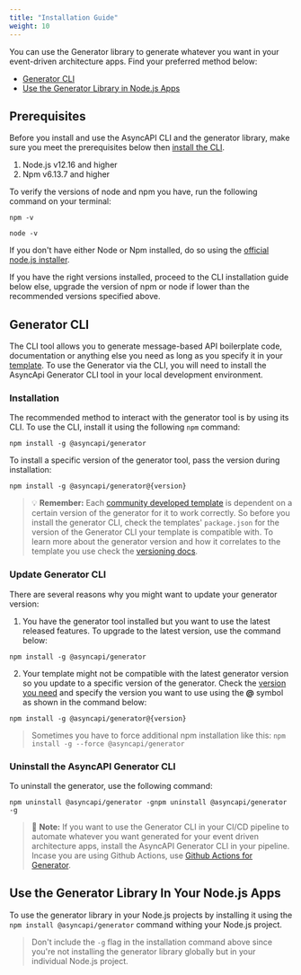 ```yaml
---
title: "Installation Guide"
weight: 10
---
```


You can use the Generator library to generate whatever you want in your event-driven architecture apps. Find your preferred method below:
- [Generator CLI](#generator-cli)
- [Use the Generator Library in Node.js Apps](#2-use-the-generator-library-in-your-nodejs-apps)
  
## Prerequisites
Before you install and use the AsyncAPI CLI and the generator library, make sure you meet the prerequisites below then [install the CLI](#installation).
1. Node.js v12.16 and higher
2. Npm v6.13.7 and higher
   
To verify the versions of node and npm you have, run the following command on your terminal:
```
npm -v
```
```
node -v
```

If you don't have either Node or Npm installed, do so using the [official node.js installer](https://nodejs.org/en/download/).

If you have the right versions installed, proceed to the CLI installation guide below else, upgrade the version of npm or node if lower than the recommended versions specified above.

## Generator CLI
The CLI tool allows you to generate message-based API boilerplate code, documentation or anything else you need as long as you specify it in your [template](template.md). To use the Generator via the CLI, you will need to install the AsyncApi Generator CLI tool in your local development environment.

### Installation

The recommended method to interact with the generator tool is by using its CLI. To use the CLI, install it  using the following `npm` command:
```
npm install -g @asyncapi/generator
```

To install a specific version of the generator tool, pass the version during installation:
```
npm install -g @asyncapi/generator@{version}
```
> :bulb: **Remember:** 
> Each [community developed template](https://github.com/search?q=topic%3Aasyncapi+topic%3Agenerator+topic%3Atemplate) is dependent on a certain version of the generator for it to work correctly. So before you install the generator CLI, check the templates' `package.json` for the version of the Generator CLI your template is compatible with. To learn more about the generator version and how it correlates to the template you use check the [versioning docs](versioning.md).

### Update Generator CLI
There are several reasons why you might want to update your generator version:
1. You have the generator tool installed but you want to use the latest released features. To upgrade to the latest version, use the command below:
```
npm install -g @asyncapi/generator
```
2. Your template might not be compatible with the latest generator version so you update to a specific version of the generator. Check the [version you need](https://github.com/asyncapi/generator/releases) and specify the version you want to use using the **@** symbol as shown in the command below:
```
npm install -g @asyncapi/generator@{version}
```
> Sometimes you have to force additional npm installation like this: `npm install -g --force @asyncapi/generator`

### Uninstall the AsyncAPI Generator CLI
To uninstall the generator, use the following command:
```
npm uninstall @asyncapi/generator -gnpm uninstall @asyncapi/generator -g
``` 

> :memo: **Note:**  If you want to use the Generator CLI in your CI/CD pipeline to automate whatever you want generated for your event driven architecture apps, install the AsyncAPI Generator CLI in your pipeline. Incase you are using Github Actions, use [Github Actions for Generator](https://github.com/marketplace/actions/generator-for-asyncapi-documents).

## Use the Generator Library In Your Node.js Apps
To use the generator library in your Node.js projects by installing it using the `npm install @asyncapi/generator` command withing your Node.js project.

> Don't include the `-g` flag in the installation command above since you're not installing the generator library globally but in your individual Node.js project.
